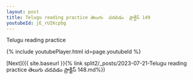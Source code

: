 ```yaml
---
layout: post
title: Telugu reading practice తెలుగు  చదవడం  ప్రాక్టీస్ 149
youtubeId: jE_rUIKcpbg
---
```

 
 
Telugu reading practice
 
 
 
 
 


{% include youtubePlayer.html id=page.youtubeId %}
 
[Next]({{ site.baseurl }}{% link  split2/_posts/2023-07-21-Telugu reading practice తెలుగు  చదవడం  ప్రాక్టీస్ 148.md%})
 
